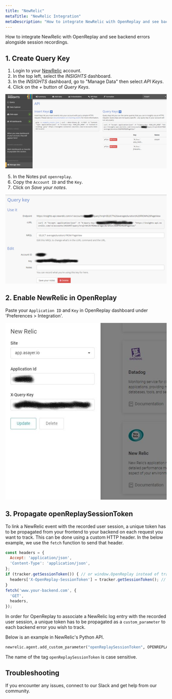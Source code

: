 ```yaml
---
title: "NewRelic"
metaTitle: "NewRelic Integration"
metaDescription: "How to integrate NewRelic with OpenReplay and see backend errors alongside session replays."
---
```


How to integrate NewRelic with OpenReplay and see backend errors alongside session recordings.

## 1. Create Query Key

1. Login to your [NewRelic](https://newrelic.com) account.
2. In the top left, select the *INSIGHTS* dashboard.
3. In the *INSIGHTS* dashboard, go to "Manage Data" then select *API Keys*.
4. Click on the *+* button of *Query Keys*.

![NewRelic API Keys](../static/newrelic-1.png#center)

5. In the Notes put `openreplay`.
6. Copy the `Account ID` and the `Key`.
7. Click on *Save your notes*.

![NewRelic Query Key](../static/newrelic-2.png#center)

## 2. Enable NewRelic in OpenReplay

Paste your `Application ID` and `Key` in OpenReplay dashboard under 'Preferences > Integration'.

![NewRelic Integration in OpenReplay](../static/newrelic-3.jpg#center)

## 3. Propagate openReplaySessionToken

To link a NewRelic event with the recorded user session, a unique token has to be propagated from your frontend to your backend on each request you want to track. This can be done using a custom HTTP header. In the below example, we use the `fetch` function to send that header.

```javascript
const headers = {
  Accept: 'application/json',
  'Content-Type': 'application/json',
};
if (tracker.getSessionToken()) { // or window.OpenReplay instead of tracker if you're using the snippet
  headers['X-OpenReplay-SessionToken'] = tracker.getSessionToken(); // Inject openReplaySessionToken
}
fetch('www.your-backend.com', {
  'GET',
  headers,
});
```

In order for OpenReplay to associate a NewRelic log entry with the recorded user session, a unique token has to be propagated as a `custom_parameter` to each backend error you wish to track.

Below is an example in NewRelic's Python API.

```Python
newrelic.agent.add_custom_parameter("openReplaySessionToken", OPENREPLAY_SESSION_TOKEN)
```

The name of the tag `openReplaySessionToken` is case sensitive.

## Troubleshooting

If you encounter any issues, connect to our Slack and get help from our community.
